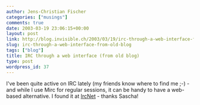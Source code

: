 ```yaml
---
author: Jens-Christian Fischer
categories: ["musings"]
comments: true
date: 2003-03-19 23:06:15+00:00
layout: post
link: http://blog.invisible.ch/2003/03/19/irc-through-a-web-interface-from-old-blog/
slug: irc-through-a-web-interface-from-old-blog
tags: ["blog"]
title: IRC through a web interface (from old blog)
type: post
wordpress_id: 37
---
```


I've been quite active on IRC lately (my friends know where to find me ;-) - and while I use Mirc for regular sessions, it can be handy to have a web-based alternative. I found it at [IrcNet](http://www.ircnet.com/cgi-bin/irc.cgi) - thanks Sascha!
